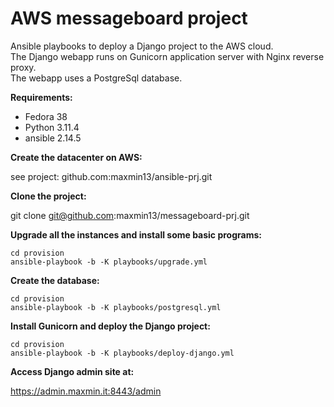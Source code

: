 # AWS messageboard project

Ansible playbooks to deploy a Django project to the AWS cloud.</br>
The Django webapp runs on Gunicorn application server with Nginx reverse proxy.</br>
The webapp uses a PostgreSql database.</br>

**Requirements:**

- Fedora 38
- Python 3.11.4
- ansible 2.14.5

**Create the datacenter on AWS:**

see project: github.com:maxmin13/ansible-prj.git

**Clone the project:**

git clone git@github.com:maxmin13/messageboard-prj.git

**Upgrade all the instances and install some basic programs:**

```
cd provision
ansible-playbook -b -K playbooks/upgrade.yml
```

**Create the database:**

```
cd provision
ansible-playbook -b -K playbooks/postgresql.yml
```

**Install Gunicorn and deploy the Django project:**

```
cd provision
ansible-playbook -b -K playbooks/deploy-django.yml
```

**Access Django admin site at:**

https://admin.maxmin.it:8443/admin

<br>
